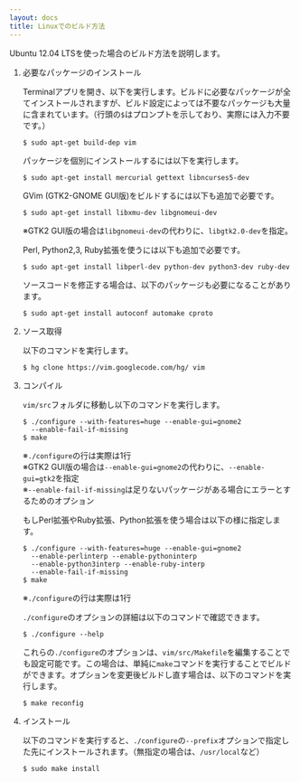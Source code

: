 ```yaml
---
layout: docs
title: Linuxでのビルド方法
---
```


Ubuntu 12.04 LTSを使った場合のビルド方法を説明します。

1.  必要なパッケージのインストール

    Terminalアプリを開き、以下を実行します。ビルドに必要なパッケージが全てインストールされますが、ビルド設定によっては不要なパッケージも大量に含まれています。（行頭の`$`はプロンプトを示しており、実際には入力不要です。）

        $ sudo apt-get build-dep vim

    パッケージを個別にインストールするには以下を実行します。

        $ sudo apt-get install mercurial gettext libncurses5-dev

    GVim (GTK2-GNOME GUI版)をビルドするには以下も追加で必要です。

        $ sudo apt-get install libxmu-dev libgnomeui-dev

    ※GTK2 GUI版の場合は`libgnomeui-dev`の代わりに、`libgtk2.0-dev`を指定。

    Perl, Python2,3, Ruby拡張を使うには以下も追加で必要です。

        $ sudo apt-get install libperl-dev python-dev python3-dev ruby-dev

    ソースコードを修正する場合は、以下のパッケージも必要になることがあります。

        $ sudo apt-get install autoconf automake cproto

2.  ソース取得

    以下のコマンドを実行します。

        $ hg clone https://vim.googlecode.com/hg/ vim

3.  コンパイル

    `vim/src`フォルダに移動し以下のコマンドを実行します。

        $ ./configure --with-features=huge --enable-gui=gnome2
          --enable-fail-if-missing
        $ make

    ※`./configure`の行は実際は1行  
    ※GTK2 GUI版の場合は`--enable-gui=gnome2`の代わりに、`--enable-gui=gtk2`を指定  
    ※`--enable-fail-if-missing`は足りないパッケージがある場合にエラーとするためのオプション  

    もしPerl拡張やRuby拡張、Python拡張を使う場合は以下の様に指定します。

        $ ./configure --with-features=huge --enable-gui=gnome2
          --enable-perlinterp --enable-pythoninterp
          --enable-python3interp --enable-ruby-interp
          --enable-fail-if-missing
        $ make

    ※`./configure`の行は実際は1行

    `./configure`のオプションの詳細は以下のコマンドで確認できます。

        $ ./configure --help

    これらの`./configure`のオプションは、`vim/src/Makefile`を編集することでも設定可能です。この場合は、単純に`make`コマンドを実行することでビルドができます。オプションを変更後ビルドし直す場合は、以下のコマンドを実行します。

        $ make reconfig

4.  インストール

    以下のコマンドを実行すると、`./configure`の`--prefix`オプションで指定した先にインストールされます。（無指定の場合は、`/usr/local`など）

        $ sudo make install
